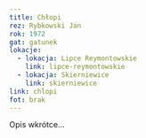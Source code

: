 ```yaml
---
title: Chłopi
rez: Rybkowski Jan
rok: 1972
gat: gatunek
lokacje:
  - lokacja: Lipce Reymontowskie
    link: lipce-reymontowskie
  - lokacja: Skierniewice
    link: skierniewice
link: chlopi
fot: brak
---
```

Opis wkrótce…